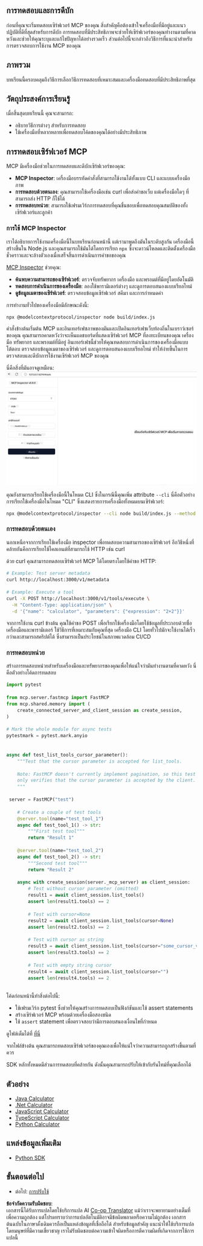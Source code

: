 <!--
CO_OP_TRANSLATOR_METADATA:
{
  "original_hash": "717f34718a773f6cf52d8445e40a96bf",
  "translation_date": "2025-05-17T12:43:43+00:00",
  "source_file": "03-GettingStarted/07-testing/README.md",
  "language_code": "th"
}
-->
## การทดสอบและการดีบัก

ก่อนที่คุณจะเริ่มทดสอบเซิร์ฟเวอร์ MCP ของคุณ สิ่งสำคัญคือต้องเข้าใจเครื่องมือที่มีอยู่และแนวปฏิบัติที่ดีที่สุดสำหรับการดีบัก การทดสอบที่มีประสิทธิภาพจะช่วยให้เซิร์ฟเวอร์ของคุณทำงานตามที่คาดหวังและช่วยให้คุณระบุและแก้ไขปัญหาได้อย่างรวดเร็ว ส่วนต่อไปนี้จะกล่าวถึงวิธีการที่แนะนำสำหรับการตรวจสอบการใช้งาน MCP ของคุณ

## ภาพรวม

บทเรียนนี้ครอบคลุมถึงวิธีการเลือกวิธีการทดสอบที่เหมาะสมและเครื่องมือทดสอบที่มีประสิทธิภาพที่สุด

## วัตถุประสงค์การเรียนรู้

เมื่อสิ้นสุดบทเรียนนี้ คุณจะสามารถ:

- อธิบายวิธีการต่างๆ สำหรับการทดสอบ
- ใช้เครื่องมือที่หลากหลายเพื่อทดสอบโค้ดของคุณได้อย่างมีประสิทธิภาพ

## การทดสอบเซิร์ฟเวอร์ MCP

MCP มีเครื่องมือช่วยในการทดสอบและดีบักเซิร์ฟเวอร์ของคุณ:

- **MCP Inspector**: เครื่องมือบรรทัดคำสั่งที่สามารถใช้งานได้ทั้งแบบ CLI และแบบเครื่องมือภาพ
- **การทดสอบด้วยตนเอง**: คุณสามารถใช้เครื่องมือเช่น curl เพื่อส่งคำขอเว็บ แต่เครื่องมือใดๆ ที่สามารถส่ง HTTP ก็ใช้ได้
- **การทดสอบหน่วย**: สามารถใช้เฟรมเวิร์กการทดสอบที่คุณชื่นชอบเพื่อทดสอบคุณสมบัติของทั้งเซิร์ฟเวอร์และลูกค้า

### การใช้ MCP Inspector

เราได้อธิบายการใช้งานเครื่องมือนี้ในบทเรียนก่อนหน้านี้ แต่เรามาพูดถึงมันในระดับสูงกัน เครื่องมือนี้สร้างขึ้นใน Node.js และคุณสามารถใช้มันได้โดยการเรียก `npx` ซึ่งจะดาวน์โหลดและติดตั้งเครื่องมือชั่วคราวและจะล้างตัวเองเมื่อเสร็จสิ้นการดำเนินการคำขอของคุณ

[MCP Inspector](https://github.com/modelcontextprotocol/inspector) ช่วยคุณ:

- **ค้นพบความสามารถของเซิร์ฟเวอร์**: ตรวจจับทรัพยากร เครื่องมือ และพรอมต์ที่มีอยู่โดยอัตโนมัติ
- **ทดสอบการดำเนินการของเครื่องมือ**: ลองใช้พารามิเตอร์ต่างๆ และดูการตอบสนองแบบเรียลไทม์
- **ดูข้อมูลเมตาของเซิร์ฟเวอร์**: ตรวจสอบข้อมูลเซิร์ฟเวอร์ สคีมา และการกำหนดค่า

การทำงานทั่วไปของเครื่องมือมีลักษณะดังนี้:

```bash
npx @modelcontextprotocol/inspector node build/index.js
```

คำสั่งข้างต้นเริ่มต้น MCP และอินเทอร์เฟซภาพของมันและเปิดอินเทอร์เฟซเว็บท้องถิ่นในเบราว์เซอร์ของคุณ คุณสามารถคาดหวังว่าจะเห็นแดชบอร์ดที่แสดงเซิร์ฟเวอร์ MCP ที่ลงทะเบียนของคุณ เครื่องมือ ทรัพยากร และพรอมต์ที่มีอยู่ อินเทอร์เฟซนี้ช่วยให้คุณทดสอบการดำเนินการของเครื่องมือแบบโต้ตอบ ตรวจสอบข้อมูลเมตาของเซิร์ฟเวอร์ และดูการตอบสนองแบบเรียลไทม์ ทำให้ง่ายขึ้นในการตรวจสอบและดีบักการใช้งานเซิร์ฟเวอร์ MCP ของคุณ

นี่คือสิ่งที่มันอาจดูเหมือน: ![Inspector](../../../../translated_images/connect.e0d648e6ecb359d05b60bba83261a6e6e73feb05290c47543a9994ca02e78886.th.png)

คุณยังสามารถเรียกใช้เครื่องมือนี้ในโหมด CLI ซึ่งในกรณีนี้คุณเพิ่ม attribute `--cli` นี่คือตัวอย่างการเรียกใช้เครื่องมือในโหมด "CLI" ซึ่งแสดงรายการเครื่องมือทั้งหมดบนเซิร์ฟเวอร์:

```sh
npx @modelcontextprotocol/inspector --cli node build/index.js --method tools/list
```

### การทดสอบด้วยตนเอง

นอกเหนือจากการเรียกใช้เครื่องมือ inspector เพื่อทดสอบความสามารถของเซิร์ฟเวอร์ อีกวิธีหนึ่งที่คล้ายกันคือการเรียกใช้ไคลเอนต์ที่สามารถใช้ HTTP เช่น curl

ด้วย curl คุณสามารถทดสอบเซิร์ฟเวอร์ MCP ได้โดยตรงโดยใช้คำขอ HTTP:

```bash
# Example: Test server metadata
curl http://localhost:3000/v1/metadata

# Example: Execute a tool
curl -X POST http://localhost:3000/v1/tools/execute \
  -H "Content-Type: application/json" \
  -d '{"name": "calculator", "parameters": {"expression": "2+2"}}'
```

จากการใช้งาน curl ข้างต้น คุณใช้คำขอ POST เพื่อเรียกใช้เครื่องมือโดยใช้ข้อมูลที่ประกอบด้วยชื่อเครื่องมือและพารามิเตอร์ ใช้วิธีการที่เหมาะสมกับคุณที่สุด เครื่องมือ CLI โดยทั่วไปมักจะใช้งานได้เร็วกว่าและสามารถสคริปต์ได้ ซึ่งสามารถเป็นประโยชน์ในสภาพแวดล้อม CI/CD

### การทดสอบหน่วย

สร้างการทดสอบหน่วยสำหรับเครื่องมือและทรัพยากรของคุณเพื่อให้แน่ใจว่ามันทำงานตามที่คาดหวัง นี่คือตัวอย่างโค้ดการทดสอบ

```python
import pytest

from mcp.server.fastmcp import FastMCP
from mcp.shared.memory import (
    create_connected_server_and_client_session as create_session,
)

# Mark the whole module for async tests
pytestmark = pytest.mark.anyio


async def test_list_tools_cursor_parameter():
    """Test that the cursor parameter is accepted for list_tools.

    Note: FastMCP doesn't currently implement pagination, so this test
    only verifies that the cursor parameter is accepted by the client.
    """

 server = FastMCP("test")

    # Create a couple of test tools
    @server.tool(name="test_tool_1")
    async def test_tool_1() -> str:
        """First test tool"""
        return "Result 1"

    @server.tool(name="test_tool_2")
    async def test_tool_2() -> str:
        """Second test tool"""
        return "Result 2"

    async with create_session(server._mcp_server) as client_session:
        # Test without cursor parameter (omitted)
        result1 = await client_session.list_tools()
        assert len(result1.tools) == 2

        # Test with cursor=None
        result2 = await client_session.list_tools(cursor=None)
        assert len(result2.tools) == 2

        # Test with cursor as string
        result3 = await client_session.list_tools(cursor="some_cursor_value")
        assert len(result3.tools) == 2

        # Test with empty string cursor
        result4 = await client_session.list_tools(cursor="")
        assert len(result4.tools) == 2
    
```

โค้ดก่อนหน้านี้ทำสิ่งต่อไปนี้:

- ใช้เฟรมเวิร์ก pytest ซึ่งช่วยให้คุณสร้างการทดสอบเป็นฟังก์ชันและใช้ assert statements
- สร้างเซิร์ฟเวอร์ MCP พร้อมด้วยเครื่องมือสองชนิด
- ใช้ `assert` statement เพื่อตรวจสอบว่ามีการตอบสนองเงื่อนไขที่กำหนด

ดูไฟล์เต็มได้ที่ [ที่นี่](https://github.com/modelcontextprotocol/python-sdk/blob/main/tests/client/test_list_methods_cursor.py)

จากไฟล์ข้างต้น คุณสามารถทดสอบเซิร์ฟเวอร์ของคุณเองเพื่อให้แน่ใจว่าความสามารถถูกสร้างขึ้นตามที่ควร

SDK หลักทั้งหมดมีส่วนการทดสอบที่คล้ายกัน ดังนั้นคุณสามารถปรับให้เข้ากับรันไทม์ที่คุณเลือกได้

## ตัวอย่าง

- [Java Calculator](../samples/java/calculator/README.md)
- [.Net Calculator](../../../../03-GettingStarted/samples/csharp)
- [JavaScript Calculator](../samples/javascript/README.md)
- [TypeScript Calculator](../samples/typescript/README.md)
- [Python Calculator](../../../../03-GettingStarted/samples/python)

## แหล่งข้อมูลเพิ่มเติม

- [Python SDK](https://github.com/modelcontextprotocol/python-sdk)

## ขั้นตอนต่อไป

- ต่อไป: [การปรับใช้](/03-GettingStarted/08-deployment/README.md)

**ข้อจำกัดความรับผิดชอบ**:  
เอกสารนี้ได้รับการแปลโดยใช้บริการแปล AI [Co-op Translator](https://github.com/Azure/co-op-translator) แม้ว่าเราจะพยายามอย่างเต็มที่เพื่อความถูกต้อง แต่โปรดทราบว่าการแปลอัตโนมัติอาจมีข้อผิดพลาดหรือความไม่ถูกต้อง เอกสารต้นฉบับในภาษาดั้งเดิมควรถือเป็นแหล่งข้อมูลที่เชื่อถือได้ สำหรับข้อมูลสำคัญ แนะนำให้ใช้บริการแปลโดยมนุษย์ที่มีความเชี่ยวชาญ เราไม่รับผิดชอบต่อความเข้าใจผิดหรือการตีความผิดที่เกิดจากการใช้การแปลนี้